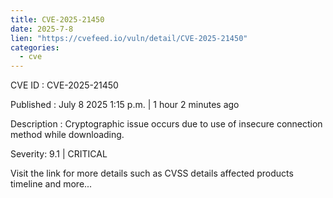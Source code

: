 ```yaml
--- 
title: CVE-2025-21450
date: 2025-7-8
lien: "https://cvefeed.io/vuln/detail/CVE-2025-21450"
categories:
  - cve
---
```


CVE ID : CVE-2025-21450

Published :  July 8
2025
1:15 p.m. | 1 hour
2 minutes ago

Description : Cryptographic issue occurs due to use of insecure connection method while downloading.

Severity: 9.1 | CRITICAL

Visit the link for more details
such as CVSS details
affected products
timeline
and more...
